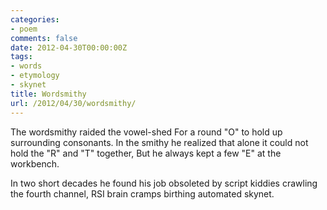 ```yaml
---
categories:
- poem
comments: false
date: 2012-04-30T00:00:00Z
tags:
- words
- etymology
- skynet
title: Wordsmithy
url: /2012/04/30/wordsmithy/
---
```


The wordsmithy raided the vowel-shed
For a round "O" to hold up surrounding consonants.
In the smithy he realized that alone it could not hold the "R" and "T" together,
But he always kept a few "E" at the workbench.

In two short decades he found his job obsoleted by script kiddies crawling the fourth channel,
RSI brain cramps birthing automated skynet.
